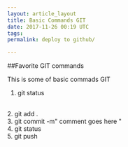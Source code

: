 ```yaml
---
layout: article_layout
title: Basic Commands GIT
date: 2017-11-26 00:19 UTC
tags: 
permalink: deploy to github/

---
```



##Favorite GIT commands

This is some of basic commads GIT 
<br>
1. git status
<br>
2. git add .
<br>
3. git commit -m" comment goes here "
<br>
4. git status 
<br>
5. git push
